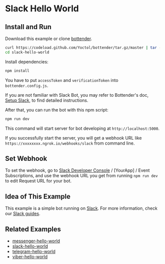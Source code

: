 # Slack Hello World

## Install and Run

Download this example or clone [bottender](https://github.com/Yoctol/bottender).

```sh
curl https://codeload.github.com/Yoctol/bottender/tar.gz/master | tar -xz --strip=2 bottender-master/examples/slack-hello-world
cd slack-hello-world
```

Install dependencies:

```sh
npm install
```

You have to put `accessToken` and `verificationToken` into `bottender.config.js`.

If you are not familiar with Slack Bot, you may refer to Bottender's doc, [Setup Slack](https://bottender.js.org/docs/channel-slack-setup), to find detailed instructions.

After that, you can run the bot with this npm script:

```sh
npm run dev
```

This command will start server for bot developing at `http://localhost:5000`.

If you successfully start the server, you will get a webhook URL like `https://xxxxxxxx.ngrok.io/webhooks/slack` from command line.

## Set Webhook

To set the webhook, go to [Slack Developer Console](https://api.slack.com/apps) / [YourApp] / Event Subscriptions, and use the webhook URL you get from running `npm run dev` to edit Request URL for your bot.

## Idea of This Example

This example is a simple bot running on [Slack](https://slack.com/).
For more information, check our [Slack guides](https://bottender.js.org/docs/channel-slack-setup).

## Related Examples

- [messenger-hello-world](../messenger-hello-world)
- [slack-hello-world](../slack-hello-world)
- [telegram-hello-world](../telegram-hello-world)
- [viber-hello-world](../viber-hello-world)
